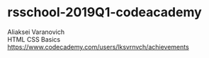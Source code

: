 # rsschool-2019Q1-codeacademy

Aliaksei Varanovich
<br>
HTML CSS Basics https://www.codecademy.com/users/lksvrnvch/achievements
